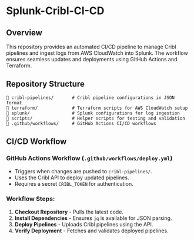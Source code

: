 # Splunk-Cribl-CI-CD
## Overview
This repository provides an automated CI/CD pipeline to manage Cribl pipelines and ingest logs from AWS CloudWatch into Splunk. The workflow ensures seamless updates and deployments using GitHub Actions and Terraform.

## Repository Structure
```
📂 cribl-pipelines/       # Cribl pipeline configurations in JSON format
📂 terraform/             # Terraform scripts for AWS CloudWatch setup
📂 splunk/                # Splunk configurations for log ingestion
📂 scripts/               # Helper scripts for testing and validation
📂 .github/workflows/     # GitHub Actions CI/CD workflows
```

## CI/CD Workflow
### GitHub Actions Workflow (`.github/workflows/deploy.yml`)
- Triggers when changes are pushed to `cribl-pipelines/`.
- Uses the Cribl API to deploy updated pipelines.
- Requires a secret `CRIBL_TOKEN` for authentication.

### Workflow Steps:
1. **Checkout Repository** - Pulls the latest code.
2. **Install Dependencies** - Ensures `jq` is available for JSON parsing.
3. **Deploy Pipelines** - Uploads Cribl pipelines using the API.
4. **Verify Deployment** - Fetches and validates deployed pipelines.
